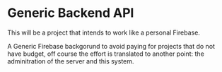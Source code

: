Generic Backend API
=================
This will be a project that intends to work like a personal Firebase.

A Generic Firebase backgorund to avoid paying for projects that do not have 
budget, off course the effort is translated to another point: the adminitration of the server and this
system.


